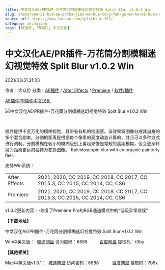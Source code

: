 ```yaml
---
title: 中文汉化AE/PR插件-万花筒分割模糊迷幻视觉特效 Split Blur v1.0.2 Win
slug: zhong-wen-yi-hua-ae-prcha-jian-mo-hua-tong-fen-ge-mo-hu-mi-huan-shi-jue-te-xiao-split-blur-v1-0-2-win
source_url: https://www.lookae.com/splitblur-102/
category: aechajian
tags: [AE插件, PR插件, 中文汉化]
---
```

# 中文汉化AE/PR插件-万花筒分割模糊迷幻视觉特效 Split Blur v1.0.2 Win

2021/03/31 21:03

作者：大众脸
分类：[AE插件](https://www.lookae.com/after-effects/aechajian/) / [After Effects](https://www.lookae.com/after-effects/) / [Premiere](https://www.lookae.com/qitarjcj/premierezy/) / [软件/插件](https://www.lookae.com/qitarjcj/)

[AE插件](https://www.lookae.com/tag/ae%e6%8f%92%e4%bb%b6/)[PR插件](https://www.lookae.com/tag/pr%e6%8f%92%e4%bb%b6/)[中文汉化](https://www.lookae.com/tag/%e4%b8%ad%e6%96%87%e6%b1%89%e5%8c%96/)

![中文汉化AE/PR插件-万花筒分割模糊迷幻视觉特效 Split Blur v1.0.2 Win](https://www.lookae.com/wp-content/uploads/2021/03/Split-Blur.jpg "中文汉化AE/PR插件-万花筒分割模糊迷幻视觉特效 Split Blur v1.0.2 Win-LookAE.com")

﻿

插件提供千变万化的模糊视觉，且带有有机的绘画感。该效果将图像分成其自身的多个混合副本。分割的距离是根据每个像素的亮度动态计算的，并且可以多种方式进行调制。分割模糊在较小的模糊级别上看起来像是常规的高斯模糊，但会逐渐转换为距离更远的独特万花筒图像。 Kaleidoscopic blur with an organic painterly feel.

支持Win系统：

|  |  |
| --- | --- |
| After Effects | 2021, 2020, CC 2019, CC 2018, CC 2017, CC 2015.3, CC 2015, CC 2014, CC, CS6 |
| Premiere | 2021, 2020, CC 2019, CC 2018, CC 2017, CC 2015.3, CC 2015, CC 2014, CC, CS6 |

v1.0.2更新内容：-修复了Premiere Pro的RGB通道模式中的“低级异常错误”

**【下载地址】**

中文汉化AE/PR插件-万花筒分割模糊迷幻视觉特效 Split Blur v1.0.2 Win

Win中英文版：  [城通网盘](https://089u.com/f/680462-487710402-610db0) 访问密码：6688          [百度网盘](https://pan.baidu.com/s/1YRt6c3N_dN6e8b5gGR310g) 提取码：t0by

**【其他相关】**

Mac中英文版v1.0.1：  [城通网盘](https://089u.com/f/680462-487482529-a188fd) 访问密码：6688           [百度网盘](https://pan.baidu.com/s/1RX9YbX6D03WP35iljNSbuQ) 提取码：7b5x
